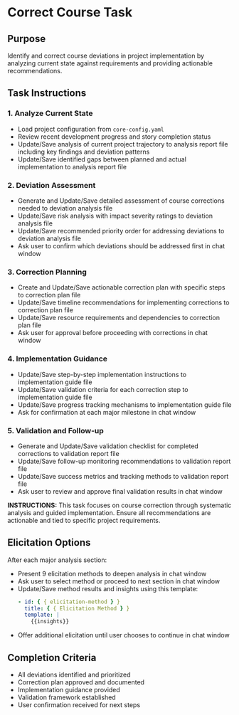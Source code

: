 # Correct Course Task

## Purpose

Identify and correct course deviations in project implementation by analyzing current state against requirements and providing actionable recommendations.

## Task Instructions

### 1. Analyze Current State

- Load project configuration from `core-config.yaml`
- Review recent development progress and story completion status
- Update/Save analysis of current project trajectory to analysis report file including key findings and deviation patterns
- Update/Save identified gaps between planned and actual implementation to analysis report file

### 2. Deviation Assessment

- Generate and Update/Save detailed assessment of course corrections needed to deviation analysis file
- Update/Save risk analysis with impact severity ratings to deviation analysis file
- Update/Save recommended priority order for addressing deviations to deviation analysis file
- Ask user to confirm which deviations should be addressed first in chat window

### 3. Correction Planning

- Create and Update/Save actionable correction plan with specific steps to correction plan file
- Update/Save timeline recommendations for implementing corrections to correction plan file
- Update/Save resource requirements and dependencies to correction plan file
- Ask user for approval before proceeding with corrections in chat window

### 4. Implementation Guidance

- Update/Save step-by-step implementation instructions to implementation guide file
- Update/Save validation criteria for each correction step to implementation guide file
- Update/Save progress tracking mechanisms to implementation guide file
- Ask for confirmation at each major milestone in chat window

### 5. Validation and Follow-up

- Generate and Update/Save validation checklist for completed corrections to validation report file
- Update/Save follow-up monitoring recommendations to validation report file
- Update/Save success metrics and tracking methods to validation report file
- Ask user to review and approve final validation results in chat window

**INSTRUCTIONS:** This task focuses on course correction through systematic analysis and guided implementation. Ensure all recommendations are actionable and tied to specific project requirements.

## Elicitation Options

After each major analysis section:

- Present 9 elicitation methods to deepen analysis in chat window
- Ask user to select method or proceed to next section in chat window
- Update/Save method results and insights using this template:
  ```yaml
  - id: { { elicitation-method } }
    title: { { Elicitation Method } }
    template: |
      {{insights}}
  ```
- Offer additional elicitation until user chooses to continue in chat window

## Completion Criteria

- All deviations identified and prioritized
- Correction plan approved and documented
- Implementation guidance provided
- Validation framework established
- User confirmation received for next steps
